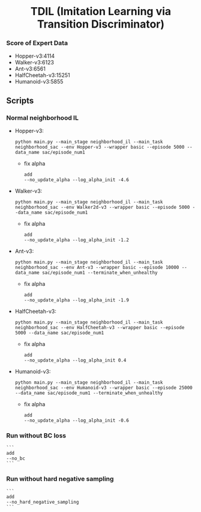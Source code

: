 <div id="top"></div>
<!-- from https://github.com/othneildrew/Best-README-Template -->


<!-- PROJECT LOGO -->
<br />
<div align="center">
<h1 align="center">TDIL (Imitation Learning via Transition Discriminator)</h1>
</div>


### Score of Expert Data
* Hopper-v3:4114
* Walker-v3:6123
* Ant-v3:6561
* HalfCheetah-v3:15251
* Humanoid-v3:5855


## Scripts
### Normal neighborhood IL
* Hopper-v3:
    ```
    python main.py --main_stage neighborhood_il --main_task neighborhood_sac --env Hopper-v3 --wrapper basic --episode 5000 --data_name sac/episode_num1
    ``` 
    * fix alpha
        ```
        add
        --no_update_alpha --log_alpha_init -4.6
        ```
* Walker-v3:
    ```
    python main.py --main_stage neighborhood_il --main_task neighborhood_sac --env Walker2d-v3 --wrapper basic --episode 5000 --data_name sac/episode_num1
    ```
    * fix alpha
        ```
        add
        --no_update_alpha --log_alpha_init -1.2
        ```
* Ant-v3:
    ```
    python main.py --main_stage neighborhood_il --main_task neighborhood_sac --env Ant-v3 --wrapper basic --episode 10000 --data_name sac/episode_num1 --terminate_when_unhealthy
    ```
    * fix alpha
        ```
        add
        --no_update_alpha --log_alpha_init -1.9
        ```
* HalfCheetah-v3:
    ```
   python main.py --main_stage neighborhood_il --main_task neighborhood_sac --env HalfCheetah-v3 --wrapper basic --episode 5000 --data_name sac/episode_num1
    ``` 
    * fix alpha
        ```
        add
        --no_update_alpha --log_alpha_init 0.4
        ```
* Humanoid-v3:
    ```
   python main.py --main_stage neighborhood_il --main_task neighborhood_sac --env Humanoid-v3 --wrapper basic --episode 25000 --data_name sac/episode_num1 --terminate_when_unhealthy
    ``` 
    * fix alpha
        ```
        add
        --no_update_alpha --log_alpha_init -0.6
        ```
### Run without BC loss
    ```
    add
    --no_bc
    ```
### Run without hard negative sampling
    ```
    add
    --no_hard_negative_sampling
    ```
